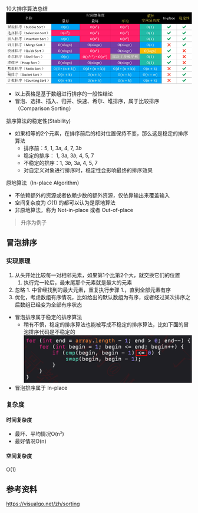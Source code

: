 10大排序算法总结
![img.png](../imgs/排序算法总结.png)

* 以上表格是基于数组进行排序的一般性结论
* 冒泡、选择、插入、归并、快速、希尔、堆排序，属于比较排序（Comparison Sorting）

排序算法的稳定性(Stability)

* 如果相等的2个元素，在排序前后的相对位置保持不变，那么这是稳定的排序算法
    * 排序前：5, 1, 3𝑎, 4, 7, 3𝑏
    * 稳定的排序： 1, 3𝑎, 3𝑏, 4, 5, 7
    * 不稳定的排序：1, 3𝑏, 3𝑎, 4, 5, 7
    * 对自定义对象进行排序时，稳定性会影响最终的排序效果

原地算法（In-place Algorithm）

* 不依赖额外的资源或者依赖少数的额外资源，仅依靠输出来覆盖输入
* 空间复杂度为 𝑂(1) 的都可以认为是原地算法
* 非原地算法，称为 Not-in-place 或者 Out-of-place

> 升序为例子

## 冒泡排序

### 实现原理

1. 从头开始比较每一对相邻元素，如果第1个比第2个大，就交换它们的位置
    1. 执行完一轮后，最末尾那个元素就是最大的元素
2. 忽略 1. 中曾经找到的最大元素，重复执行步骤 1.，直到全部元素有序
3. 优化，考虑数组有序情况，比如给出的默认数组为有序，或者经过某次排序之后数组已经变为全部有序状态

* 冒泡排序属于稳定的排序算法
    * 稍有不慎，稳定的排序算法也能被写成不稳定的排序算法，比如下面的冒泡排序代码是不稳定的
      ![img.png](../不稳定排序demo/img.png)
* 冒泡排序属于 In-place

### 复杂度

#### 时间复杂度

* 最坏、平均情况O(n²)
* 最好情况O(n)

#### 空间复杂度

O(1)

## 参考资料

https://visualgo.net/zh/sorting